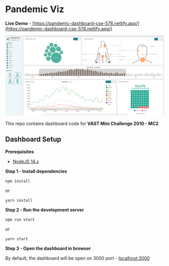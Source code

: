 # Pandemic Viz

**Live Demo** - [https://pandemic-dashboard-cse-578.netlify.app/](https://pandemic-dashboard-cse-578.netlify.app/)

![Screenshot](src/assets/pandemic-viz-screenshot.png)

This repo contains dashboard code for **VAST Mini Challenge 2010 - MC2**


## Dashboard Setup

**Prerequisites**

- [NodeJS 14.x](https://nodejs.org/en/)

**Step 1 - Install dependencies**

```
npm install
```

or

```
yarn install
```

**Step 2 - Run the development server**

```
npm run start
```

or

```
yarn start
```

**Step 3 - Open the dashboard in browser**

By default, the dashboard will be open on 3000 port - [localhost:3000](http://localhost:3000/)
